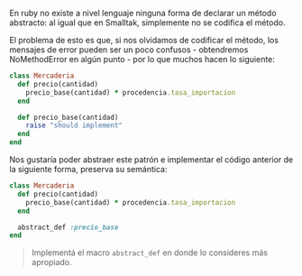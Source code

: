 En ruby no existe a nivel lenguaje ninguna forma de declarar un método abstracto: al igual que en Smalltak, simplemente no se codifica el método.

El problema de esto es que, si nos olvidamos de codificar el método, los mensajes de error pueden ser un poco confusos - obtendremos NoMethodError en algún punto - por lo que muchos hacen lo siguiente:

```ruby
class Mercaderia
  def precio(cantidad)
    precio_base(cantidad) * procedencia.tasa_importacion
  end

  def precio_base(cantidad)
    raise "should implement"
  end
end
```

Nos gustaría poder abstraer este patrón e implementar el código anterior de la siguiente forma, preserva su semántica:

```ruby
class Mercaderia
  def precio(cantidad)
    precio_base(cantidad) * procedencia.tasa_importacion
  end

  abstract_def :precio_base
end
```

> Implementá el macro `abstract_def` en donde lo consideres más apropiado.
